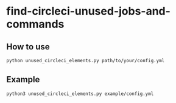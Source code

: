 # find-circleci-unused-jobs-and-commands

## How to use

```bash
python unused_circleci_elements.py path/to/your/config.yml
```

## Example

```bash
python3 unused_circleci_elements.py example/config.yml
```

